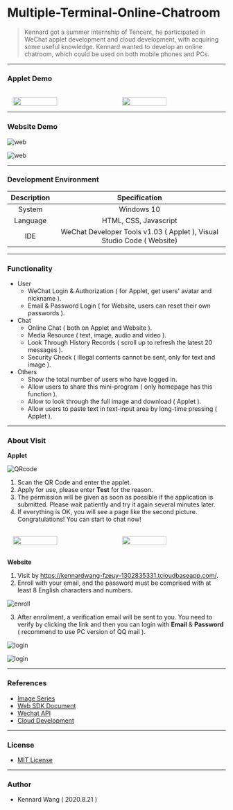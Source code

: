 # Multiple-Terminal-Online-Chatroom

> Kennard got a summer internship of Tencent, he participated in WeChat applet development
> and cloud development, with acquiring some useful knowledge. Kennard wanted to develop
> an online chatroom, which could be used on both mobile phones and PCs.

------

### Applet Demo
<br>
<div style="display: flex; flex-direction: row; justify-content: space-around; align-content: center">
    <image src="https://kennardwang.github.io/ImageSource/Multiple-Terminal-Online-Chatroom/applet1.png" width="45%"></image>
    <image src="https://kennardwang.github.io/ImageSource/Multiple-Terminal-Online-Chatroom/applet2.png" width="45%"></image>
</div>  

------

### Website Demo

![web](https://kennardwang.github.io/ImageSource/Multiple-Terminal-Online-Chatroom/web1.png)  

![web](https://kennardwang.github.io/ImageSource/Multiple-Terminal-Online-Chatroom/web2.png)

------

### Development Environment
|Description|Specification|
|:---:|:---:|
|System|Windows 10|
|Language|HTML, CSS, Javascript|
|IDE|WeChat Developer Tools v1.03 ( Applet ), Visual Studio Code ( Website) |

------

### Functionality
+ User
  + WeChat Login & Authorization ( for Applet, get users' avatar and nickname ).
  + Email & Password Login ( for Website, users can reset their own passwords ).
+ Chat
  + Online Chat ( both on Applet and Website ).
  + Media Resource ( text, image, audio and video ).
  + Look Through History Records ( scroll up to refresh the latest 20 messages ).
  + Security Check ( illegal contents cannot be sent, only for text and image ).
+ Others
  + Show the total number of users who have logged in.
  + Allow users to share this mini-program ( only homepage has this function ).
  + Allow to look through the full image and download ( Applet ).
  + Allow users to paste text in text-input area by long-time pressing ( Applet ).

------

### About Visit
**Applet**

![QRcode](https://kennardwang.github.io/ImageSource/Multiple-Terminal-Online-Chatroom/chat.jpg)

1. Scan the QR Code and enter the applet.
2. Apply for use, please enter **Test** for the reason.
3. The permission will be given as soon as possible if the application is submitted. Please wait patiently and try it again several minutes later. 
4. If everything is OK, you will see a page like the second picture. Congratulations! You can start to chat now!

<br>
<div style="display: flex; flex-direction: row; justify-content: space-around; align-content: center">
<image src="https://kennardwang.github.io/ImageSource/Multiple-Terminal-Online-Chatroom/login1.png" width="45%"></image>
<image src="https://kennardwang.github.io/ImageSource/Multiple-Terminal-Online-Chatroom/login2.png" width="45%"></image>
</div> 
<br>

**Website** 
1. Visit by https://kennardwang-fzeuy-1302835331.tcloudbaseapp.com/.
2. Enroll with your email, and the password must be comprised with at least 8 English characters and numbers.

![enroll](https://kennardwang.github.io/ImageSource/Multiple-Terminal-Online-Chatroom/login3.png)

3. After enrollment, a verification email will be sent to you. You need to verify by clicking the link and then you can login with **Email** & **Password** ( recommend to use PC version of QQ mail ).

![login](https://kennardwang.github.io/ImageSource/Multiple-Terminal-Online-Chatroom/login4.jpg)
  
![login](https://kennardwang.github.io/ImageSource/Multiple-Terminal-Online-Chatroom/login5.png)

------

### References
+ [Image Series](https://wallhaven.cc/w/39v996)
+ [Web SDK Document](https://www.cloudbase.net/sdk.html)
+ [Wechat API](https://developers.weixin.qq.com/miniprogram/dev/api/)
+ [Cloud Development](https://developers.weixin.qq.com/miniprogram/dev/wxcloud/basis/getting-started.html)

------

### License
+ [MIT License](https://github.com/KennardWang/Multiple-Terminal-Online-Chatroom/blob/master/LICENSE)

------

### Author
+ Kennard Wang ( 2020.8.21 )
